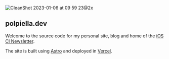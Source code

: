 ![CleanShot 2023-01-06 at 09 59 23@2x](https://user-images.githubusercontent.com/24246926/210977497-9ed2fb23-10b0-4d7d-8f09-b79d07487715.png)

## polpiella.dev

Welcome to the source code for my personal site, blog and home of the [iOS CI Newsletter](https://polpiella.dev/newsletter).

The site is built using [Astro](https://astro.build) and deployed in [Vercel](https://vercel.com).
